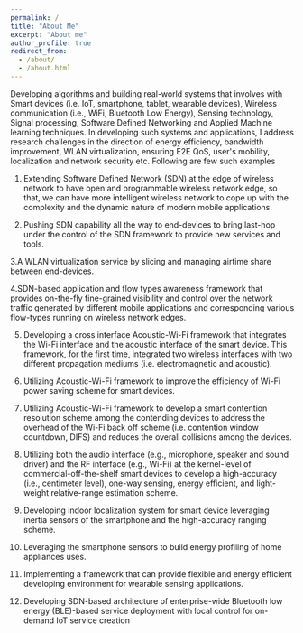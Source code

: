 ```yaml
---
permalink: /
title: "About Me"
excerpt: "About me"
author_profile: true
redirect_from: 
  - /about/
  - /about.html
---
```


Developing algorithms and building real-world systems that involves with Smart devices (i.e. IoT, smartphone, tablet, wearable devices), Wireless communication (i.e., WiFi, Bluetooth Low Energy), Sensing technology, Signal processing, Software Defined Networking and Applied Machine learning techniques. In developing such systems and applications, I address research challenges in the direction of energy efficiency, bandwidth improvement, WLAN virtualization, ensuring E2E QoS, user's mobility, localization and network security etc. Following are few such examples

1. Extending Software Defined Network (SDN) at the edge of wireless network to have open and programmable wireless network edge, so that, we can have more intelligent wireless network to cope up with the complexity and the dynamic nature of modern mobile applications.

2. Pushing SDN capability all the way to end-devices to bring last-hop under the control of the SDN framework to provide new services and tools.

3.A WLAN virtualization service by slicing and managing airtime share between end-devices.

4.SDN-based application and flow types awareness framework that provides on-the-fly fine-grained visibility and control over the network traffic generated by different mobile applications and corresponding various flow-types running on wireless network edges. 

5. Developing a cross interface Acoustic-Wi-Fi framework that integrates the Wi-Fi interface and the acoustic interface of the smart device. This framework, for the first time, integrated two wireless interfaces with two different propagation mediums (i.e. electromagnetic and acoustic).

6. Utilizing Acoustic-Wi-Fi framework to improve the efficiency of Wi-Fi power saving scheme for smart devices.

7. Utilizing Acoustic-Wi-Fi framework to develop a smart contention resolution scheme among the contending devices to address the overhead of the Wi-Fi back off scheme (i.e. contention window countdown, DIFS) and reduces the overall collisions among the devices.

8. Utilizing both the audio interface (e.g., microphone, speaker and sound driver) and the RF interface (e.g., Wi-Fi) at the kernel-level of commercial-off-the-shelf smart devices to develop a high-accuracy (i.e., centimeter level), one-way sensing, energy efficient, and light-weight  relative-range estimation scheme. 

9. Developing indoor localization system for smart device leveraging inertia sensors of the smartphone and the high-accuracy ranging scheme. 

10. Leveraging the smartphone sensors to build energy profiling of home appliances uses.

11. Implementing a framework that can provide flexible and energy efficient developing environment for wearable sensing applications. 

12. Developing SDN-based architecture of enterprise-wide Bluetooth low energy (BLE)-based service deployment with local control for on-demand IoT service creation

